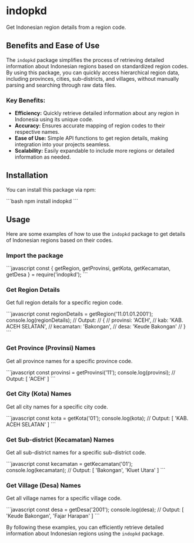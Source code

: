 
# indopkd

Get Indonesian region details from a region code.

## Benefits and Ease of Use

The `indopkd` package simplifies the process of retrieving detailed information about Indonesian regions based on standardized region codes. By using this package, you can quickly access hierarchical region data, including provinces, cities, sub-districts, and villages, without manually parsing and searching through raw data files.

### Key Benefits:
- **Efficiency:** Quickly retrieve detailed information about any region in Indonesia using its unique code.
- **Accuracy:** Ensures accurate mapping of region codes to their respective names.
- **Ease of Use:** Simple API functions to get region details, making integration into your projects seamless.
- **Scalability:** Easily expandable to include more regions or detailed information as needed.

## Installation

You can install this package via npm:

\`\`\`bash
npm install indopkd
\`\`\`

## Usage

Here are some examples of how to use the `indopkd` package to get details of Indonesian regions based on their codes.

### Import the package

\`\`\`javascript
const { getRegion, getProvinsi, getKota, getKecamatan, getDesa } = require('indopkd');
\`\`\`

### Get Region Details

Get full region details for a specific region code.

\`\`\`javascript
const regionDetails = getRegion('11.01.01.2001');
console.log(regionDetails);
// Output: 
// {
//   provinsi: 'ACEH',
//   kab: 'KAB. ACEH SELATAN',
//   kecamatan: 'Bakongan',
//   desa: 'Keude Bakongan'
// }
\`\`\`

### Get Province (Provinsi) Names

Get all province names for a specific province code.

\`\`\`javascript
const provinsi = getProvinsi('11');
console.log(provinsi);
// Output: [ 'ACEH' ]
\`\`\`

### Get City (Kota) Names

Get all city names for a specific city code.

\`\`\`javascript
const kota = getKota('01');
console.log(kota);
// Output: [ 'KAB. ACEH SELATAN' ]
\`\`\`

### Get Sub-district (Kecamatan) Names

Get all sub-district names for a specific sub-district code.

\`\`\`javascript
const kecamatan = getKecamatan('01');
console.log(kecamatan);
// Output: [ 'Bakongan', 'Kluet Utara' ]
\`\`\`

### Get Village (Desa) Names

Get all village names for a specific village code.

\`\`\`javascript
const desa = getDesa('2001');
console.log(desa);
// Output: [ 'Keude Bakongan', 'Fajar Harapan' ]
\`\`\`

By following these examples, you can efficiently retrieve detailed information about Indonesian regions using the `indopkd` package.
